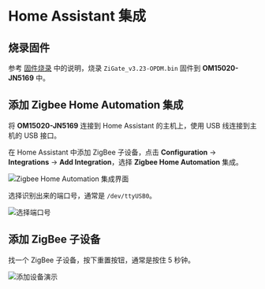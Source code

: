 # Home Assistant 集成

## 烧录固件

参考 [固件烧录](flash.md) 中的说明，烧录 `ZiGate_v3.23-OPDM.bin` 固件到 **OM15020-JN5169** 中。

## 添加 Zigbee Home Automation 集成

将 **OM15020-JN5169** 连接到 Home Assistant 的主机上，使用 USB 线连接到主机的 USB 接口。

在 Home Assistant 中添加 ZigBee 子设备，点击 **Configuration** → **Integrations** → **Add Integration**，选择 **Zigbee Home Automation** 集成。

![Zigbee Home Automation 集成界面](/wiki/zigbee-series/om15020-jn5169/img/home-assistant/Zigbee-Home-Automation.png)

选择识别出来的端口号，通常是 `/dev/ttyUSB0`。

![选择端口号](/wiki/zigbee-series/om15020-jn5169/img/home-assistant/COM.png)

## 添加 ZigBee 子设备

找一个 ZigBee 子设备，按下重置按钮，通常是按住 5 秒钟。

![添加设备演示](/wiki/zigbee-series/om15020-jn5169/img/home-assistant/add-device.gif)
